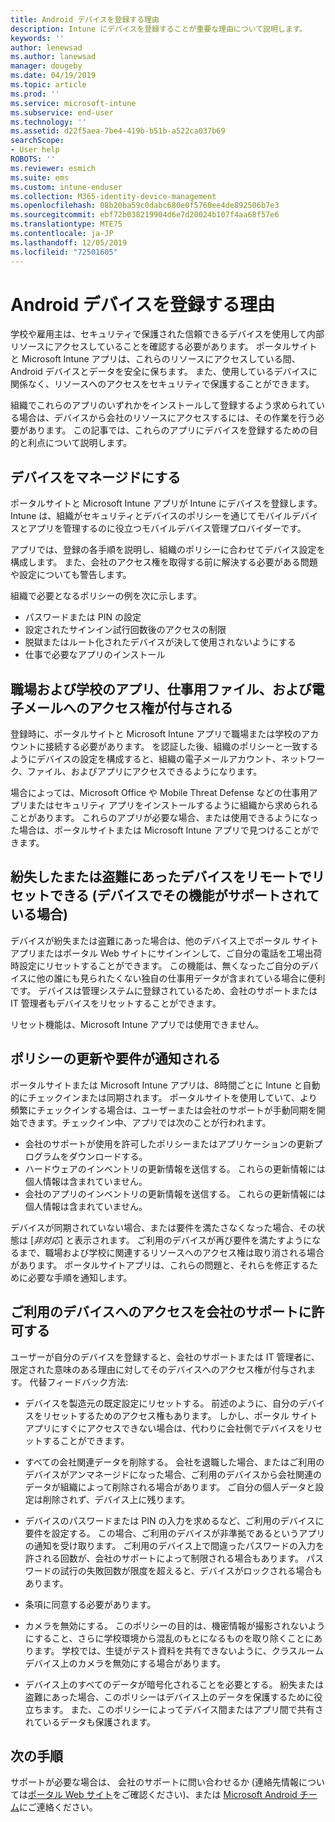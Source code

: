 ```yaml
---
title: Android デバイスを登録する理由
description: Intune にデバイスを登録することが重要な理由について説明します。
keywords: ''
author: lenewsad
ms.author: lanewsad
manager: dougeby
ms.date: 04/19/2019
ms.topic: article
ms.prod: ''
ms.service: microsoft-intune
ms.subservice: end-user
ms.technology: ''
ms.assetid: d22f5aea-7be4-419b-b51b-a522ca037b69
searchScope:
- User help
ROBOTS: ''
ms.reviewer: esmich
ms.suite: ems
ms.custom: intune-enduser
ms.collection: M365-identity-device-management
ms.openlocfilehash: 08b20ba59c0dabc680e0f5760ee4de892506b7e3
ms.sourcegitcommit: ebf72b038219904d6e7d20024b107f4aa68f57e6
ms.translationtype: MTE75
ms.contentlocale: ja-JP
ms.lasthandoff: 12/05/2019
ms.locfileid: "72501605"
---
```

# <a name="why-enroll-your-android-device"></a>Android デバイスを登録する理由  

学校や雇用主は、セキュリティで保護された信頼できるデバイスを使用して内部リソースにアクセスしていることを確認する必要があります。 ポータルサイトと Microsoft Intune アプリは、これらのリソースにアクセスしている間、Android デバイスとデータを安全に保ちます。 また、使用しているデバイスに関係なく、リソースへのアクセスをセキュリティで保護することができます。 

組織でこれらのアプリのいずれかをインストールして登録するよう求められている場合は、デバイスから会社のリソースにアクセスするには、その作業を行う必要があります。 この記事では、これらのアプリにデバイスを登録するための目的と利点について説明します。  

## <a name="gets-your-device-managed"></a>デバイスをマネージドにする  
 ポータルサイトと Microsoft Intune アプリが Intune にデバイスを登録します。  Intune は、組織がセキュリティとデバイスのポリシーを通じてモバイルデバイスとアプリを管理するのに役立つモバイルデバイス管理プロバイダーです。 

アプリでは、登録の各手順を説明し、組織のポリシーに合わせてデバイス設定を構成します。 また、会社のアクセス権を取得する前に解決する必要がある問題や設定についても警告します。  

組織で必要となるポリシーの例を次に示します。  
* パスワードまたは PIN の設定
* 設定されたサインイン試行回数後のアクセスの制限
* 脱獄またはルート化されたデバイスが決して使用されないようにする
* 仕事で必要なアプリのインストール  

## <a name="gives-you-access-to-work-and-school-apps-work-files-and-email"></a>職場および学校のアプリ、仕事用ファイル、および電子メールへのアクセス権が付与される  
登録時に、ポータルサイトと Microsoft Intune アプリで職場または学校のアカウントに接続する必要があります。  を認証した後、組織のポリシーと一致するようにデバイスの設定を構成すると、組織の電子メールアカウント、ネットワーク、ファイル、およびアプリにアクセスできるようになります。  

場合によっては、Microsoft Office や Mobile Threat Defense などの仕事用アプリまたはセキュリティ アプリをインストールするように組織から求められることがあります。 これらのアプリが必要な場合、または使用できるようになった場合は、ポータルサイトまたは Microsoft Intune アプリで見つけることができます。

## <a name="lets-you-remotely-reset-a-lost-or-stolen-device-if-device-supports-it"></a>紛失したまたは盗難にあったデバイスをリモートでリセットできる (デバイスでその機能がサポートされている場合)
デバイスが紛失または盗難にあった場合は、他のデバイス上でポータル サイト アプリまたはポータル Web サイトにサインインして、ご自分の電話を工場出荷時設定にリセットすることができます。 この機能は、無くなったご自分のデバイスに他の誰にも見られたくない独自の仕事用データが含まれている場合に便利です。 デバイスは管理システムに登録されているため、会社のサポートまたは IT 管理者もデバイスをリセットすることができます。  

リセット機能は、Microsoft Intune アプリでは使用できません。  

## <a name="notifies-you-of-policy-updates-and-requirements"></a>ポリシーの更新や要件が通知される
ポータルサイトまたは Microsoft Intune アプリは、8時間ごとに Intune と自動的にチェックインまたは同期されます。 ポータルサイトを使用していて、より頻繁にチェックインする場合は、ユーザーまたは会社のサポートが手動同期を開始できます。チェックイン中、アプリでは次のことが行われます。  

* 会社のサポートが使用を許可したポリシーまたはアプリケーションの更新プログラムをダウンロードする。  
* ハードウェアのインベントリの更新情報を送信する。 これらの更新情報には個人情報は含まれていません。  
* 会社のアプリのインベントリの更新情報を送信する。 これらの更新情報には個人情報は含まれていません。  

デバイスが同期されていない場合、または要件を満たさなくなった場合、その状態は [*非対応*] と表示されます。 ご利用のデバイスが再び要件を満たすようになるまで、職場および学校に関連するリソースへのアクセス権は取り消される場合があります。 ポータルサイトアプリは、これらの問題と、それらを修正するために必要な手順を通知します。  


## <a name="permits-company-support-access-to-your-device"></a>ご利用のデバイスへのアクセスを会社のサポートに許可する
ユーザーが自分のデバイスを登録すると、会社のサポートまたは IT 管理者に、限定された意味のある理由に対してそのデバイスへのアクセス権が付与されます。 代替フィードバック方法:  

* デバイスを製造元の既定設定にリセットする。 前述のように、自分のデバイスをリセットするためのアクセス権もあります。 しかし、ポータル サイト アプリにすぐにアクセスできない場合は、代わりに会社側でデバイスをリセットすることができます。  

* すべての会社関連データを削除する。 会社を退職した場合、またはご利用のデバイスがアンマネージドになった場合、ご利用のデバイスから会社関連のデータが組織によって削除される場合があります。 ご自分の個人データと設定は削除されず、デバイス上に残ります。  

* デバイスのパスワードまたは PIN の入力を求めるなど、ご利用のデバイスに要件を設定する。 この場合、ご利用のデバイスが非準拠であるというアプリの通知を受け取ります。 ご利用のデバイス上で間違ったパスワードの入力を許される回数が、会社のサポートによって制限される場合もあります。 パスワードの試行の失敗回数が限度を超えると、デバイスがロックされる場合もあります。  

* 条項に同意する必要があります。  

* カメラを無効にする。 このポリシーの目的は、機密情報が撮影されないようにすること、さらに学校環境から混乱のもとになるものを取り除くことにあります。 学校では、生徒がテスト資料を共有できないように、クラスルーム デバイス上のカメラを無効にする場合があります。  

* デバイス上のすべてのデータが暗号化されることを必要とする。 紛失または盗難にあった場合、このポリシーはデバイス上のデータを保護するために役立ちます。 また、このポリシーによってデバイス間またはアプリ間で共有されているデータも保護されます。 

## <a name="next-steps"></a>次の手順  

サポートが必要な場合は、 会社のサポートに問い合わせるか (連絡先情報については[ポータル Web サイト](https://go.microsoft.com/fwlink/?linkid=2010980)をご確認ください)、または <a href="mailto:wintunedroidfbk@microsoft.com?subject=I'm having trouble installing the Company Portal app on my Android device&body=Describe the issue you're experiencing here.">Microsoft Android チーム</a>にご連絡ください。

